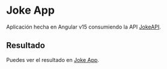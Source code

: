 # Joke App

Aplicación hecha en Angular v15 consumiendo la API [JokeAPI](https://v2.jokeapi.dev/).

## Resultado

Puedes ver el resultado en [Joke App](https://jokes-app-lasi.netlify.app/).
